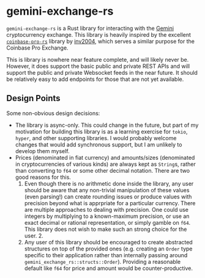 # gemini-exchange-rs

`gemini-exchange-rs` is a Rust library for interacting with the
[Gemini](https://www.gemini.com) cryptocurrency exchange. This library
is heavily inspired by the excellent
[`coinbase-pro-rs`](https://github.com/inv2004/coinbase-pro-rs)
library by [inv2004](https://github.com/inv2004), which serves a
similar purpose for the Coinbase Pro Exchange.

This is library is nowhere near feature complete, and will likely
never be. However, it does support the basic public and private REST
APIs and will support the public and private Websocket feeds in the
near future. It should be relatively easy to add endpoints for those
that are not yet available.

## Design Points

Some non-obvious design decisions:
 - The library is async-only. This could change in the future, but
   part of my motivation for building this library is as a learning
   exercise for `tokio`, `hyper`, and other supporting libraries. I
   would probably welcome changes that would add synchronous support,
   but I am unlikely to develop them myself.
 - Prices (denominated in fiat currency) and amounts/sizes
   (denominated in cryptocurrencies of various kinds) are always kept
   as `String`s, rather than converting to `f64` or some other decimal
   notation. There are two good reasons for this.
	 1. Even though there is no arithmetic done inside the library,
		any user should be aware that any non-trivial manipulation of
		these values (even parsing!) can create rounding issues or
		produce values with precision beyond what is apprpriate for a
		particular currency. There are multiple approaches to dealing
		with precision. One could use integers by multiplying to a
		known-maximum precision, or use an exact decimal or rational
		representation, or simply gamble on `f64`. This library does
		not wish to make such an strong choice for the user.  2.
	 2. Any user of this library should be encouraged to create
		abstracted structures on top of the provided ones
		(e.g. creating an `Order` type specific to their application
		rather than internally passing around
		`gemini_exchange_rs::structs::Order`). Providing a reasonable
		default like `f64` for price and amount would be
		counter-productive.
